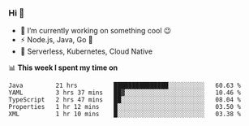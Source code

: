 ### Hi 👋

<!--
**nodejh/nodejh** is a ✨ _special_ ✨ repository because its `README.md` (this file) appears on your GitHub profile.

Here are some ideas to get you started:

- 🔭 I’m currently working on ...
- 🌱 I’m currently learning ...
- 👯 I’m looking to collaborate on ...
- 🤔 I’m looking for help with ...
- 💬 Ask me about ...
- 📫 How to reach me: ...
- 😄 Pronouns: ...
- ⚡ Fun fact: ...
-->

- 🔭 I’m currently working on something cool :wink:
- ⚡ Node.js, Java, Go :thought_balloon:
- 🤖 Serverless, Kubernetes, Cloud Native

📊 **This week I spent my time on**

<!--START_SECTION:waka-->
```text
Java         21 hrs          ███████████████░░░░░░░░░░   60.63 % 
YAML         3 hrs 37 mins   ██▓░░░░░░░░░░░░░░░░░░░░░░   10.46 % 
TypeScript   2 hrs 47 mins   ██░░░░░░░░░░░░░░░░░░░░░░░   08.04 % 
Properties   1 hr 12 mins    █░░░░░░░░░░░░░░░░░░░░░░░░   03.50 % 
XML          1 hr 10 mins    █░░░░░░░░░░░░░░░░░░░░░░░░   03.38 % 
```
<!--END_SECTION:waka-->


<!--
:traffic_light: **Visitors**

![visitors](https://visitor-badge.glitch.me/badge?page_id=nodejh.nodejh)
-->
